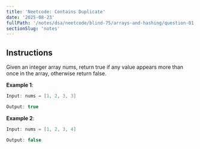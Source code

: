 ```yaml
---
title: 'Neetcode: Contains Duplicate'
date: '2025-08-23'
fullPath: '/notes/dsa/neetcode/blind-75/arrays-and-hashing/question-01'
sectionSlug: 'notes'
---
```


## Instructions

Given an integer array nums, return true if any value appears more than once in the array, otherwise return false.

**Example 1**:

```Java
Input: nums = [1, 2, 3, 3]

Output: true
```

**Example 2**:

```Java
Input: nums = [1, 2, 3, 4]

Output: false
```
